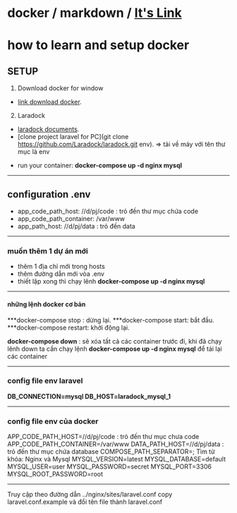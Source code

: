 # docker / markdown / [It's Link](https://github.com/adam-p/markdown-here/wiki/Markdown-Cheatsheet#headers)
# how to learn and setup docker

## SETUP
1. Download docker for window 
+ [link download docker](https://docs.docker.com/docker-for-windows/install/).
2. Laradock 
+ [laradock documents](https://laradock.io/).
+ [clone project laravel for PC](git clone https://github.com/Laradock/laradock.git env).
=> tải về máy với tên thư mục là env
- run your container: **docker-compose up -d nginx mysql**
***
## configuration .env
+ app_code_path_host: //d/pj/code : trỏ đến thư mục chứa code
+ app_code_path_container: /var/www
+ app_path_host: //d/pj/data : trỏ đến data
***
### muốn thêm 1 dự án mới
- thêm 1 địa chỉ mới trong hosts
- thêm đường dẫn mới vòa .env
- thiết lập xong thì  chạy lênh **docker-compose up -d nginx mysql**
***
#### những lệnh docker cơ bản 
***docker-compose stop : dừng lại.
***docker-compose start: bắt đầu.
***docker-compose restart: khởi động lại.

**docker-compose down** : sẽ xóa tất cả các container trước đi, khi đã chạy lênh down ta cần chạy lệnh **docker-compose up -d nginx mysql** để tải lại các container
***

### config file env laravel
**DB_CONNECTION=mysql
DB_HOST=laradock_mysql_1**
***
### config file env của docker

APP_CODE_PATH_HOST=//d/pj/code : trỏ đến thư mục chưa code
APP_CODE_PATH_CONTAINER=/var/www
DATA_PATH_HOST=//d/pj/data : trỏ đến thư mục chứa database
COMPOSE_PATH_SEPARATOR=;
Tìm từ khóa: Nginx và Mysql 
MYSQL_VERSION=latest
MYSQL_DATABASE=default
MYSQL_USER=user
MYSQL_PASSWORD=secret
MYSQL_PORT=3306
MYSQL_ROOT_PASSWORD=root

***
Truy cập theo đường dẫn ../nginx/sites/laravel.conf
copy laravel.conf.example và đổi tên file thành laravel.conf


